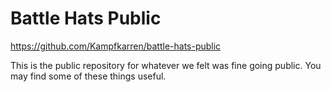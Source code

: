 # Battle Hats Public

https://github.com/Kampfkarren/battle-hats-public

This is the public repository for whatever we felt was fine going public. You may find some of these things useful.
